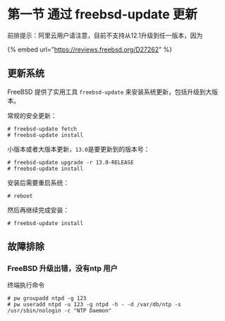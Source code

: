 # 第一节 通过 freebsd-update 更新

前排提示：阿里云用户请注意，目前不支持从12.1升级到任一版本，因为

{% embed url="https://reviews.freebsd.org/D27262" %}

## 更新系统

FreeBSD 提供了实用工具 `freebsd-update` 来安装系统更新，包括升级到大版本。

常规的安全更新：

```
# freebsd-update fetch
# freebsd-update install
```

小版本或者大版本更新，`13.0`是要更新到的版本号：

```
# freebsd-update upgrade -r 13.0-RELEASE
# freebsd-update install
```

安装后需要重启系统：

```
# reboot
```

然后再继续完成安装：

```
# freebsd-update install
```

## **故障排除**

### **FreeBSD 升级出错，没有ntp 用户**

终端执行命令

```
# pw groupadd ntpd -g 123
# pw useradd ntpd -u 123 -g ntpd -h - -d /var/db/ntp -s /usr/sbin/nologin -c "NTP Daemon"
```
